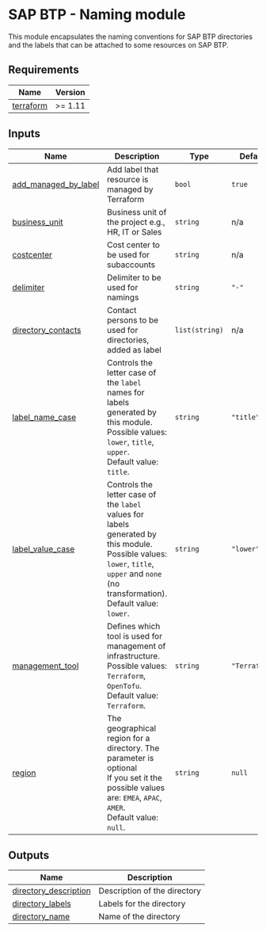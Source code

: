 # SAP BTP - Naming module

This module encapsulates the naming conventions for SAP BTP directories and the labels that can be attached to some resources on SAP BTP.

## Requirements

| Name | Version |
|------|---------|
| <a name="requirement_terraform"></a> [terraform](#requirement\_terraform) | >= 1.11 |

## Inputs

| Name | Description | Type | Default | Required |
|------|-------------|------|---------|:--------:|
| <a name="input_add_managed_by_label"></a> [add\_managed\_by\_label](#input\_add\_managed\_by\_label) | Add label that resource is managed by Terraform | `bool` | `true` | no |
| <a name="input_business_unit"></a> [business\_unit](#input\_business\_unit) | Business unit of the project e.g., HR, IT or Sales | `string` | n/a | yes |
| <a name="input_costcenter"></a> [costcenter](#input\_costcenter) | Cost center to be used for subaccounts | `string` | n/a | yes |
| <a name="input_delimiter"></a> [delimiter](#input\_delimiter) | Delimiter to be used for namings | `string` | `"-"` | no |
| <a name="input_directory_contacts"></a> [directory\_contacts](#input\_directory\_contacts) | Contact persons to be used for directories, added as label | `list(string)` | n/a | yes |
| <a name="input_label_name_case"></a> [label\_name\_case](#input\_label\_name\_case) | Controls the letter case of the `label` names for labels generated by this module.<br/>Possible values: `lower`, `title`, `upper`.<br/>Default value: `title`. | `string` | `"title"` | no |
| <a name="input_label_value_case"></a> [label\_value\_case](#input\_label\_value\_case) | Controls the letter case of the `label` values for labels generated by this module.<br/>Possible values: `lower`, `title`, `upper` and `none` (no transformation).<br/>Default value: `lower`. | `string` | `"lower"` | no |
| <a name="input_management_tool"></a> [management\_tool](#input\_management\_tool) | Defines which tool is used for management of infrastructure.<br/>Possible values: `Terraform`, `OpenTofu`.<br/>Default value: `Terraform`. | `string` | `"Terraform"` | no |
| <a name="input_region"></a> [region](#input\_region) | The geographical region for a directory. The parameter is optional<br/>If you set it the possible values are: `EMEA`, `APAC`, `AMER`.<br/>Default value: `null`. | `string` | `null` | no |

## Outputs

| Name | Description |
|------|-------------|
| <a name="output_directory_description"></a> [directory\_description](#output\_directory\_description) | Description of the directory |
| <a name="output_directory_labels"></a> [directory\_labels](#output\_directory\_labels) | Labels for the directory |
| <a name="output_directory_name"></a> [directory\_name](#output\_directory\_name) | Name of the directory |
